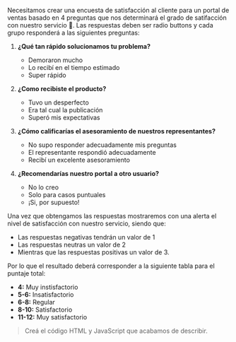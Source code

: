 Necesitamos crear una encuesta de satisfacción al cliente para un portal de ventas basado en 4 preguntas que nos determinará el grado de satifacción con nuestro servicio :page_facing_up:.
Las respuestas deben ser radio buttons y cada grupo responderá a las siguientes preguntas: 

1. **¿Qué tan rápido solucionamos tu problema?**

   - Demoraron mucho
   - Lo recibí en el tiempo estimado
   - Super rápido

2. **¿Como recibiste el producto?**

   - Tuvo un desperfecto
   - Era tal cual la publicación
   - Superó mis expectativas

3. **¿Cómo calificarías el asesoramiento de nuestros representantes?**

   - No supo responder adecuadamente mis preguntas
   - El representante respondió adecuadamente
   - Recibí un excelente asesoramiento

4. **¿Recomendarías nuestro portal a otro usuario?**
   - No lo creo
   - Solo para casos puntuales
   - ¡Si, por supuesto!

Una vez que obtengamos las respuestas mostraremos con una alerta el nivel de satisfacción con nuestro servicio, siendo que:

- Las respuestas negativas tendrán un valor de 1
- Las respuestas neutras un valor de 2
- Mientras que las respuestas positivas un valor de 3.

Por lo que el resultado deberá corresponder a la siguiente tabla para el puntaje total:

- **4:** Muy instisfactorio
- **5-6:** Insatisfactorio
- **6-8:** Regular
- **8-10:** Satisfactorio
- **11-12:** Muy satisfactorio

> Creá el código HTML y JavaScript que acabamos de describir.